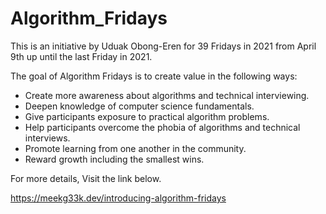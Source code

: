 # Algorithm_Fridays

This is an initiative by Uduak Obong-Eren for 39 Fridays in 2021 from 
April 9th up until the last Friday in 2021.

The goal of Algorithm Fridays is to create value in the following ways:

- Create more awareness about algorithms and technical interviewing.
- Deepen knowledge of computer science fundamentals.
- Give participants exposure to practical algorithm problems.
- Help participants overcome the phobia of algorithms and technical interviews.
- Promote learning from one another in the community.
- Reward growth including the smallest wins.

For more details, Visit the link below.

https://meekg33k.dev/introducing-algorithm-fridays 

